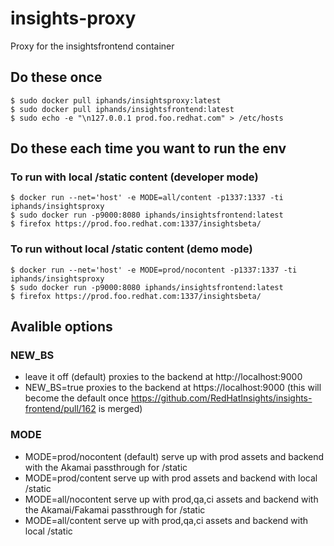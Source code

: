 # insights-proxy
Proxy for the insightsfrontend container

## Do these once
```
$ sudo docker pull iphands/insightsproxy:latest
$ sudo docker pull iphands/insightsfrontend:latest
$ sudo echo -e "\n127.0.0.1 prod.foo.redhat.com" > /etc/hosts
```

## Do these each time you want to run the env

### To run with local /static content (developer mode)
```
$ docker run --net='host' -e MODE=all/content -p1337:1337 -ti iphands/insightsproxy
$ sudo docker run -p9000:8080 iphands/insightsfrontend:latest
$ firefox https://prod.foo.redhat.com:1337/insightsbeta/
```

### To run without local /static content (demo mode)
```
$ docker run --net='host' -e MODE=prod/nocontent -p1337:1337 -ti iphands/insightsproxy
$ sudo docker run -p9000:8080 iphands/insightsfrontend:latest
$ firefox https://prod.foo.redhat.com:1337/insightsbeta/
```

## Avalible options

### NEW_BS

- leave it off (default) proxies to the backend at http://localhost:9000
- NEW_BS=true            proxies to the backend at https://localhost:9000 (this will become the default once https://github.com/RedHatInsights/insights-frontend/pull/162 is merged)


### MODE

- MODE=prod/nocontent (default) serve up with prod assets and backend with the Akamai passthrough for /static
- MODE=prod/content   serve up with prod assets and backend with local /static
- MODE=all/nocontent  serve up with prod,qa,ci assets and backend with the Akamai/Fakamai passthrough for /static
- MODE=all/content    serve up with prod,qa,ci assets and backend with local /static




